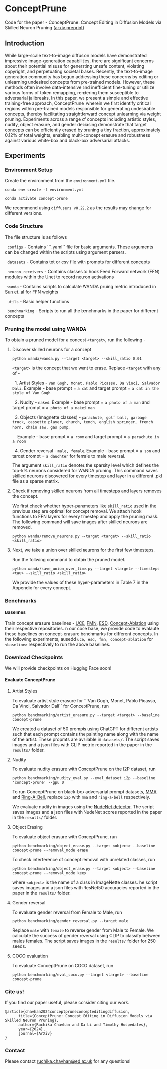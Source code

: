 # ConceptPrune
Code for the paper - ConceptPrune: Concept Editing in Diffusion Models via Skilled Neuron Pruning ([arxiv preprint](https://arxiv.org/abs/2405.19237v1))

## Introduction
While large-scale text-to-image diffusion models have demonstrated impressive image-generation capabilities, there are significant concerns about their potential misuse for generating unsafe content, violating copyright, and perpetuating societal biases. Recently, the text-to-image generation community has begun addressing these concerns by editing or unlearning undesired concepts from pre-trained models. However, these methods often involve data-intensive and inefficient fine-tuning or utilize various forms of token remapping, rendering them susceptible to adversarial jailbreaks. In this paper, we present a simple and effective training-free approach, ConceptPrune, wherein we first identify critical regions within pre-trained models responsible for generating undesirable concepts, thereby facilitating straightforward concept unlearning via weight pruning. Experiments across a range of concepts including artistic styles, nudity, object erasure, and gender debiasing demonstrate that target concepts can be efficiently erased by pruning a tiny fraction, approximately 0.12% of total weights, enabling multi-concept erasure and robustness against various white-box and black-box adversarial attacks.


## Experiments

### Environment Setup
Create the environment from the ```environment.yml``` file.

```conda env create -f environment.yml```


```conda activate concept-prune```

We recommend using ```diffusers v0.29.2``` as the results may change for different versions.

### Code Structure


The file structure is as follows

&nbsp; ```configs``` - Contains ```.yaml`` file for basic arguments. These arguments can be changed within the scripts using argument parsers.

&nbsp; ```datasets``` - Contains txt or csv file with prompts for different concepts

&nbsp; ```neuron_receivers``` - Contains classes to hook Feed Forward network (FFN) modules within the Unet to record neuron activations

&nbsp; ```wanda``` - Contains scripts to calculate WANDA pruing metric introduced in [Sun et. al](https://arxiv.org/abs/2306.11695) for FFN weights

&nbsp; ```utils``` - Basic helper functions

&nbsp; ```benchmarking``` - Scripts to run all the benchmarks in the paper for different concepts


### Pruning the model using WANDA


To obtain a pruned model for a concept ```<target>```, run the following - 

1. Discover skilled neurons for a concept

    ```
    python wanda/wanda.py --target <target> --skill_ratio 0.01
    ```

    ```<target>``` is the concept that we want to erase. Replace  ```<target``` with any of - 


    &nbsp; 1. Artist Styles - ```Van Gogh, Monet, Pablo Picasso, Da Vinci, Salvador Dali```. Example - base prompt = ```a cat``` and target prompt = ```a cat in the style of Van Gogh```

    &nbsp; 2. Nudity - ```naked```. Example - base prompt = ```a photo of a man``` and target prompt = ```a photo of a naked man```

    &nbsp; 3. Objects (Imagnette classes) - ```parachute, golf ball, garbage truck, cassette player, church, tench, english springer, french horn, chain saw, gas pump```. 

    &nbsp; &nbsp; Example - base prompt = ```a room``` and target prompt = ```a parachute in a room```

    &nbsp; 4. Gender reversal - ```male, female```. Example - base prompt = ```a son``` and target prompt = ```a daughter``` for female to male reversal.

    The argument ```skill_ratio``` denotes the sparsity level which defines the top-k% neurons considered for WANDA pruning. This command saves skilled neurons discovered for every timestep and layer in a different .pkl file as a sparse matrix. 


2. Check if removing skilled neurons from all timesteps and layers removes the concept.

    We first check whether hyper-parameters like ```skill_ratio``` used in the previous step are optimal for concept removal. We attach hook functions to FFN layers for every timestep and apply the pruning mask. The following command will save images after skilled neurons are removed.

    ```
    python wanda/remove_neurons.py --target <target> --skill_ratio <skill_ratio>
    ```

3. Next, we take a union over skilled neurons for the first few timesteps.

    Run the follwing command to obtain the pruned model.
    ```
    python wanda/save_union_over_time.py --target <target> --timesteps <tau> --skill_ratio <skill_ratio>
    ```

    We provide the values of these hyper-parameters in Table 7 in the Appendix for every concept.


### Benchmarks

#### Baselines

Train concept erasure baselines - [UCE](https://github.com/rohitgandikota/unified-concept-editing), [FMN](https://github.com/SHI-Labs/Forget-Me-Not), [ESD](https://github.com/rohitgandikota/erasing), [Concept-Ablation](https://github.com/nupurkmr9/concept-ablation) using their respective repositories. n our code base, we provide code to evalaute these baselines on concept-erasure benchmarks for different concepts. In the following experiments, ausedd ```uce, esd, fmn, concept-ablation``` for ```<baseline>``` respectively to run the above baselines. 

### Download Checkpoints

We will provide checkpoints on Hugging Face soon!

#### Evaluate ConceptPrune

1. Artist Styles

    To evaluate artist style erasure for ```Van Gogh, Monet, Pablo Picasso, Da Vinci, Salvador Dali`` for ConceptPrune, run 
    ```
    python benchmarking/artist_erasure.py --target <target> --baseline concept-prune
    ```
    We created a dataset of 50 prompts using ChatGPT for different artists such that each prompt contains the painting name along with the name of the artist. These propmts are available in ```datasets/```. The script saves images  and a json files with CLIP metric reported in the paper in the ```results/``` folder.

2. Nudity 

    To evaluate nudity erasure with ConceptPrune on the I2P dataset, run
    ```
    python benchmarking/nudity_eval.py --eval_dataset i2p --baseline 'concept-prune' --gpu 0
    ```

    To run ConceptPrune on black-box adversarial prompt datasets, [MMA](https://openaccess.thecvf.com/content/CVPR2024/papers/Yang_MMA-Diffusion_MultiModal_Attack_on_Diffusion_Models_CVPR_2024_paper.pdf) and [Ring-A-Bell](https://arxiv.org/abs/2310.10012), replace ```i2p``` with ```mma``` and ```ring-a-bell``` respectively.

    We evaluate nudity in images using the [NudeNet detector](https://pypi.org/project/nudenet/). The script saves images and a json files with NudeNet scores reported in the paper in the ```results/``` folder.


3. Object Erasing

    To evaluate object erasure with ConceptPrune, run
    ```
    python benchmarking/object_erase.py --target <object> --baseline concept-prune --removal_mode erase
    ```
    
    To check interference of concept removal with unrelated classes, run
    ```
    python benchmarking/object_erase.py --target <object> --baseline concept-prune --removal_mode keep
    ```

    where ```<object>``` is the name of a class in ImageNette classes.  he script saves images and a json files with ResNet50 accuracies reported in the paper in the ```results/``` folder.


4. Gender reversal

    To evaluate gender reversal from Female to Male, run

    ```
    python benchmarking/gender_reversal.py --target male
    ```

    Replace ```male``` with ```female``` to reverse gender from Male to Female. We calculate the success of gender reversal using CLIP to classify between males females. The script saves images in the ```results/``` folder for 250 seeds.



5. COCO evaluation

    To evaluate ConceptPrune on COCO dataset, run

    ```
    python benchmarking/eval_coco.py --target <target> --baseline concept-prune
    ```




### Cite us!

If you find our paper useful, please consider citing our work. 
```
@article{chavhan2024conceptpruneconcepteditingdiffusion,
      title={ConceptPrune: Concept Editing in Diffusion Models via Skilled Neuron Pruning}, 
      author={Ruchika Chavhan and Da Li and Timothy Hospedales},
      year={2024},
      journal={ArXiv}
}
```

### Contact

Please contact ruchika.chavhan@ed.ac.uk for any questions!